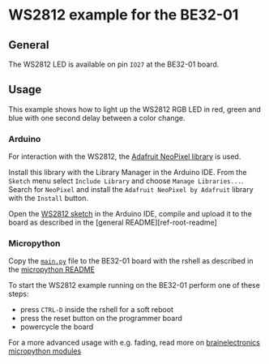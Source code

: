 # WS2812 example for the BE32-01

## General

The WS2812 LED is available on pin `IO27` at the BE32-01 board.

## Usage

This example shows how to light up the WS2812 RGB LED in red, green and blue
with one second delay between a color change.

### Arduino

For interaction with the WS2812, the
[Adafruit NeoPixel library][ref-adafruit-lib] is used.

Install this library with the Library Manager in the Arduino IDE. From the
`Sketch` menu select `Include Library` and choose `Manage Libraries...`.
Search for `NeoPixel` and install the `Adafruit NeoPixel by Adafruit` library
with the `Install` button.

Open the [WS2812 sketch][ref-ws2812-sketch] in the Arduino IDE, compile and
upload it to the board as described in the [general README][ref-root-readme]

### Micropython

Copy the [`main.py`][ref-main-py] file to the BE32-01 board with the rshell as
described in the [micropython README][ref-micropython-readme]

To start the WS2812 example running on the BE32-01 perform one of these steps:

 - press `CTRL-D` inside the rshell for a soft reboot
 - press the reset button on the programmer board
 - powercycle the board

For a more advanced usage with e.g. fading, read more on
[brainelectronics micropython modules][ref-brainelectronics-micopython-modules]

<!-- links and other references -->
[ref-adafruit-lib]: https://learn.adafruit.com/adafruit-neopixel-uberguide/arduino-library-installation
[ref-ws2812-sketch]: arduino/WS2812/WS2812.ino
[ref-main-py]: micropython/main.py
[ref-micropython-readme]: ../../README.md
[ref-brainelectronics-micopython-modules]: https://github.com/brainelectronics/micropython-modules
